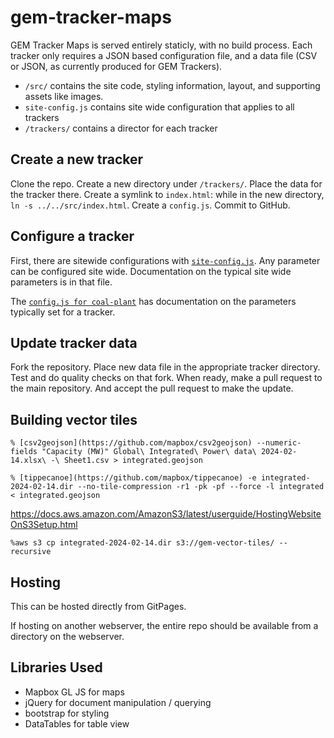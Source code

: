 # gem-tracker-maps

GEM Tracker Maps is served entirely staticly, with no build process. Each tracker only requires a JSON based configuration file, and a data file (CSV or JSON, as currently produced for GEM Trackers).

* `/src/` contains the site code, styling information, layout, and supporting assets like images.
* `site-config.js` contains site wide configuration that applies to all trackers
* `/trackers/` contains a director for each tracker

## Create a new tracker

Clone the repo. Create a new directory under `/trackers/`. Place the data for the tracker there. Create a symlink to `index.html`: while in the new directory, `ln -s ../../src/index.html`. Create a `config.js`. Commit to GitHub.

## Configure a tracker

First, there are sitewide configurations with [`site-config.js`](site-config.js). Any parameter can be configured site wide. Documentation on the typical site wide parameters is in that file.

The [`config.js for coal-plant`](/trackers/coal-plant/config.js) has documentation on the parameters typically set for a tracker.

## Update tracker data

Fork the repository. Place new data file in the appropriate tracker directory. Test and do quality checks on that fork. When ready, make a pull request to the main repository. And accept the pull request to make the update.

## Building vector tiles

`% [csv2geojson](https://github.com/mapbox/csv2geojson) --numeric-fields "Capacity (MW)" Global\ Integrated\ Power\ data\ 2024-02-14.xlsx\ -\ Sheet1.csv > integrated.geojson`

`% [tippecanoe](https://github.com/mapbox/tippecanoe) -e integrated-2024-02-14.dir --no-tile-compression -r1 -pk -pf --force -l integrated < integrated.geojson`

https://docs.aws.amazon.com/AmazonS3/latest/userguide/HostingWebsiteOnS3Setup.html

`%aws s3 cp integrated-2024-02-14.dir s3://gem-vector-tiles/ --recursive`


## Hosting 

This can be hosted directly from GitPages.

If hosting on another webserver, the entire repo should be available from a directory on the webserver.

## Libraries Used
* Mapbox GL JS for maps
* jQuery for document manipulation / querying
* bootstrap for styling
* DataTables for table view
